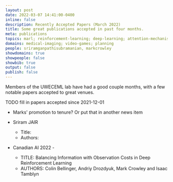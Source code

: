 ```yaml
---
layout: post
date: 2022-03-07 14:41:00-0400
inline: false
description: Recently Accepted Papers (March 2022)
title: Some great publications accepted in past four months.
meta: publications
topics: marl; reinforcement-learning; deep-learning; attention-mechanism; mean-field-theory
domains: medical-imaging; video-games; planning
people: sriramganpathisubramanian, markcrowley 
showdomains: true
showpeople: false
showbib: true
output: false
publish: false
---
```


Members of the UWECEML lab have had a good couple months, with a few notable papers accepted to great venues. 

TODO fill in papers accepted since 2021-12-01

- Marks' promotion to tenure? Or put that in another news item
  
- Sriram JAIR
  - Title:
  - Authors:

- Canadian AI 2022 - 
  - TITLE: Balancing Information with Observation Costs in Deep Reinforcement Learning
  - AUTHORS: Colin Bellinger, Andriy Drozdyuk, Mark Crowley and Isaac Tamblyn







